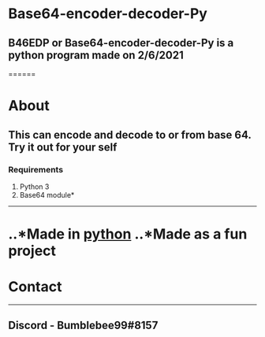 # Base64-encoder-decoder-Py
## B46EDP or Base64-encoder-decoder-Py is a python program made on **2/6/2021**
======
# About
## This can **encode** and **decode** to or from base 64. Try it out for your self
### Requirements
1. Python 3
2. Base64 module*
------
..*Made in [python](https://www.python.org/)
..*Made as a fun project
======
# Contact
------
## Discord - Bumblebee99#8157

